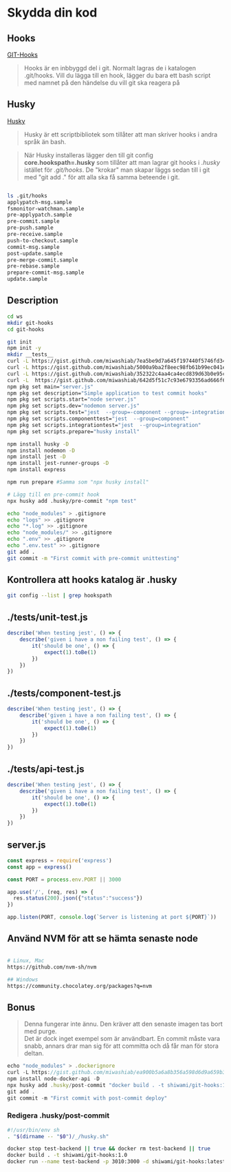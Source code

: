 # Skydda din kod


## Hooks

[GIT-Hooks](https://git-scm.com/book/en/v2/Customizing-Git-Git-Hooks)  

> Hooks är en inbbyggd del i git. Normalt lagras de i katalogen .git/hooks. 
> Vill du lägga till en hook, lägger du bara ett bash script med namnet på den händelse du vill git ska reagera på


## Husky

[Husky](https://typicode.github.io/husky/)

> Husky är ett scriptbibliotek som tillåter att man skriver hooks i andra språk än bash.  

> När Husky installeras lägger den till git config **core.hookspath=.husky** som tillåter att man lagrar git hooks i *.husky* istället för *.git/hooks*. De "krokar" man skapar läggs sedan till i git med "git add ." för att alla ska få samma beteende i git.



```mermaid

```
```bash
ls .git/hooks
applypatch-msg.sample     
fsmonitor-watchman.sample 
pre-applypatch.sample     
pre-commit.sample         
pre-push.sample           
pre-receive.sample        
push-to-checkout.sample
commit-msg.sample         
post-update.sample                        
pre-merge-commit.sample   
pre-rebase.sample         
prepare-commit-msg.sample 
update.sample
```


## Description

```bash
cd ws
mkdir git-hooks
cd git-hooks

git init
npm init -y
mkdir __tests__
curl -L https://gist.github.com/miwashiab/7ea5be9d7a645f197440f5746fd340bc/raw/unit-test.js -o ./__tests__/unit-test.js
curl -L https://gist.github.com/miwashiab/5000a9ba2f8eec98fb61b99ec041ed04/raw/component-test.js -o ./__tests__/component-test.js
curl -L https://gist.github.com/miwashiab/352322c4aa4ca4ecd839d63b0e95c8bd/raw/integration-test.js -o ./__tests__/integration-test.js
curl -L  https://gist.github.com/miwashiab/642d5f51c7c93e6793356ad666f6be03/raw/server.js -o server.js
npm pkg set main="server.js"
npm pkg set description="Simple application to test commit hooks"
npm pkg set scripts.start="node server.js" 
npm pkg set scripts.dev="nodemon server.js"
npm pkg set scripts.test="jest  --group=-component --group=-integration"
npm pkg set scripts.componenttest="jest  --group=component"
npm pkg set scripts.integrationtest="jest  --group=integration"
npm pkg set scripts.prepare="husky install"

npm install husky -D
npm install nodemon -D
npm install jest -D
npm install jest-runner-groups -D
npm install express

npm run prepare #Samma som "npx husky install"

# Lägg till en pre-commit hook
npx husky add .husky/pre-commit "npm test"

echo "node_modules" > .gitignore
echo "logs" >> .gitignore
echo "*.log" >> .gitignore
echo "node_modules/" >> .gitignore
echo ".env" >> .gitignore
echo ".env.test" >> .gitignore
git add .
git commit -m "First commit with pre-commit unittesting"

```

## Kontrollera att hooks katalog är .husky
```bash
git config --list | grep hookspath
```

## ./__tests__/unit-test.js

```js
describe('When testing jest', () => {
	describe('given i have a non failing test', () => {
		it('should be one', () => {
			expect(1).toBe(1)
		})
	})
})
```

## ./__tests__/component-test.js

```js
describe('When testing jest', () => {
	describe('given i have a non failing test', () => {
		it('should be one', () => {
			expect(1).toBe(1)
		})
	})
})
```

## ./__tests__/api-test.js

```js
describe('When testing jest', () => {
	describe('given i have a non failing test', () => {
		it('should be one', () => {
			expect(1).toBe(1)
		})
	})
})
```

## server.js

```js
const express = require('express')
const app = express()

const PORT = process.env.PORT || 3000

app.use('/', (req, res) => {
  res.status(200).json({"status":"success"})
})

app.listen(PORT, console.log(`Server is listening at port ${PORT}`))
```

## Använd NVM för att se hämta senaste node

```bash

# Linux, Mac
https://github.com/nvm-sh/nvm

## Windows
https://community.chocolatey.org/packages?q=nvm
```

## Bonus

> Denna fungerar inte ännu. Den kräver att den senaste imagen tas bort med purge.   
> Det är dock inget exempel som är användbart. En commit måste vara snabb, annars drar man sig
> för att committa och då får man för stora deltan.


``` js
echo "node_modules" > .dockerignore
curl -L https://gist.github.com/miwashiab/ea900b5a6a8b356a598d6d9a659b318c/raw/Dockerfile -o Dockerfile
npm install node-docker-api -D
npx husky add .husky/post-commit "docker build . -t shiwami/git-hooks:1.0"
git add .
git commit -m "First commit with post-commit deploy"
```

### Redigera .husky/post-commit
```bash
#!/usr/bin/env sh
. "$(dirname -- "$0")/_/husky.sh"

docker stop test-backend || true && docker rm test-backend || true
docker build . -t shiwami/git-hooks:1.0
docker run --name test-backend -p 3010:3000 -d shiwami/git-hooks:latest
```
